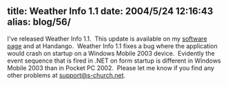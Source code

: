 title: Weather Info 1.1
date: 2004/5/24 12:16:43
alias: blog/56/
---
I've released Weather Info 1.1.  This update is available on my [software page](otherprojects.htm) and at Handango.  Weather Info 1.1 fixes a bug where the application would crash on startup on a Windows Mobile 2003 device.  Evidently the event sequence that is fired in .NET on form startup is different in Windows Mobile 2003 than in Pocket PC 2002.  Please let me know if you find any other problems at [support@s-church.net](mailto:support@s-church.net).